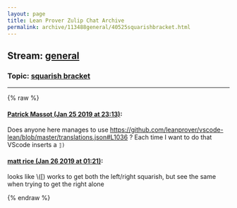 ```yaml
---
layout: page
title: Lean Prover Zulip Chat Archive 
permalink: archive/113488general/40525squarishbracket.html
---
```


## Stream: [general](index.html)
### Topic: [squarish bracket](40525squarishbracket.html)

---


{% raw %}
#### [ Patrick Massot (Jan 25 2019 at 23:13)](https://leanprover.zulipchat.com/#narrow/stream/113488-general/topic/squarish%20bracket/near/156889446):
<p>Does anyone here manages to use <a href="https://github.com/leanprover/vscode-lean/blob/master/translations.json#L1036" target="_blank" title="https://github.com/leanprover/vscode-lean/blob/master/translations.json#L1036">https://github.com/leanprover/vscode-lean/blob/master/translations.json#L1036</a> ? Each time I want to do that VScode inserts a <code>⟧)</code></p>

#### [ matt rice (Jan 26 2019 at 01:21)](https://leanprover.zulipchat.com/#narrow/stream/113488-general/topic/squarish%20bracket/near/156897518):
<p>looks like \([) works to get both the left/right squarish, but see the same when trying to get the right alone</p>


{% endraw %}

